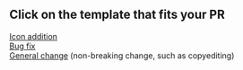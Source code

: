 ## Click on the template that fits your PR
<!-- Use the `Preview` tab. -->
[Icon addition](?expand=1&template=icon_addition.md)  
[Bug fix](?expand=1&template=bug_fix.md)  
[General change](?expand=1&template=general_change.md) (non-breaking change, such as copyediting)  

<!-- Delete the text for a blank template. A short summary is needed anyway. -->
